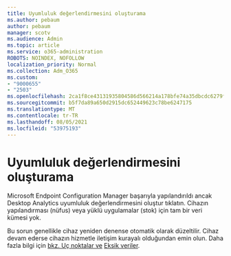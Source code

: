 ```yaml
---
title: Uyumluluk değerlendirmesini oluşturama
ms.author: pebaum
author: pebaum
manager: scotv
ms.audience: Admin
ms.topic: article
ms.service: o365-administration
ROBOTS: NOINDEX, NOFOLLOW
localization_priority: Normal
ms.collection: Adm_O365
ms.custom:
- "9000655"
- "2503"
ms.openlocfilehash: 2ca1f8ce43131935804586d566214a178bfe74a35dbcdc6279f92375192bd392
ms.sourcegitcommit: b5f7da89a650d2915dc652449623c78be6247175
ms.translationtype: MT
ms.contentlocale: tr-TR
ms.lasthandoff: 08/05/2021
ms.locfileid: "53975193"
---
```

# <a name="cant-create-a-compatibility-assessment"></a>Uyumluluk değerlendirmesini oluşturama

Microsoft Endpoint Configuration Manager başarıyla yapılandırıldı ancak Desktop Analytics uyumluluk değerlendirmesini oluştur tıklatın. Cihazın yapılandırması (nüfus) veya yüklü uygulamalar (stok) için tam bir veri kümesi yok.

Bu sorun genellikle cihaz yeniden denense otomatik olarak düzeltilir. Cihaz devam ederse cihazın hizmetle iletişim kurayalı olduğundan emin olun. Daha fazla bilgi için [bkz. Uç noktalar ve](https://docs.microsoft.com/configmgr/desktop-analytics/enable-data-sharing#endpoints) [Eksik veriler](https://docs.microsoft.com/configmgr/desktop-analytics/monitor-connection-health#missing-data).
